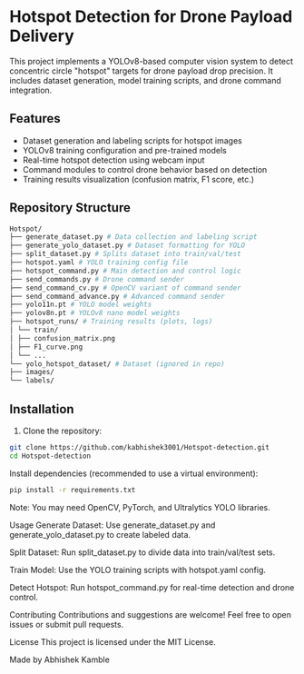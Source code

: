 # Hotspot Detection for Drone Payload Delivery

This project implements a YOLOv8-based computer vision system to detect concentric circle "hotspot" targets for drone payload drop precision. It includes dataset generation, model training scripts, and drone command integration.

## Features

- Dataset generation and labeling scripts for hotspot images
- YOLOv8 training configuration and pre-trained models
- Real-time hotspot detection using webcam input
- Command modules to control drone behavior based on detection
- Training results visualization (confusion matrix, F1 score, etc.)

## Repository Structure

```bash
Hotspot/
├── generate_dataset.py # Data collection and labeling script
├── generate_yolo_dataset.py # Dataset formatting for YOLO
├── split_dataset.py # Splits dataset into train/val/test
├── hotspot.yaml # YOLO training config file
├── hotspot_command.py # Main detection and control logic
├── send_commands.py # Drone command sender
├── send_command_cv.py # OpenCV variant of command sender
├── send_command_advance.py # Advanced command sender
├── yolo11n.pt # YOLO model weights
├── yolov8n.pt # YOLOv8 nano model weights
├── hotspot_runs/ # Training results (plots, logs)
│ └── train/
│ ├── confusion_matrix.png
│ ├── F1_curve.png
│ └── ...
└── yolo_hotspot_dataset/ # Dataset (ignored in repo)
├── images/
└── labels/
```

## Installation

1. Clone the repository:

```bash
git clone https://github.com/kabhishek3001/Hotspot-detection.git
cd Hotspot-detection
```

Install dependencies (recommended to use a virtual environment):
```bash
pip install -r requirements.txt
```

Note: You may need OpenCV, PyTorch, and Ultralytics YOLO libraries.

Usage
Generate Dataset: Use generate_dataset.py and generate_yolo_dataset.py to create labeled data.

Split Dataset: Run split_dataset.py to divide data into train/val/test sets.

Train Model: Use the YOLO training scripts with hotspot.yaml config.

Detect Hotspot: Run hotspot_command.py for real-time detection and drone control.

Contributing
Contributions and suggestions are welcome! Feel free to open issues or submit pull requests.

License
This project is licensed under the MIT License.

Made by Abhishek Kamble 
